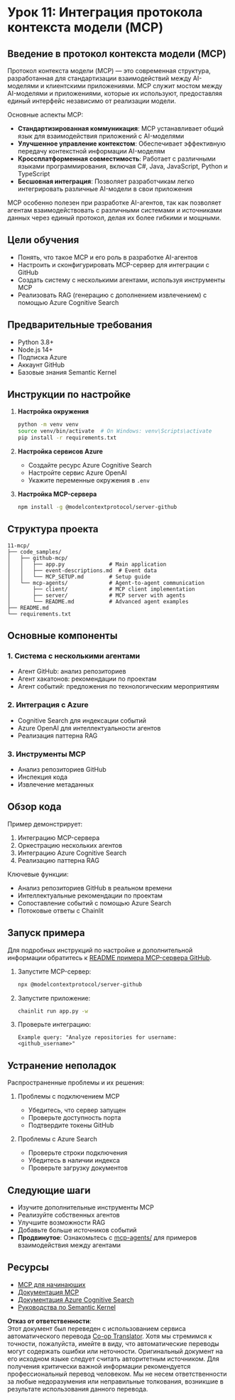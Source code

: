 <!--
CO_OP_TRANSLATOR_METADATA:
{
  "original_hash": "e255edb8423b34b4bba20263ef38f208",
  "translation_date": "2025-08-21T12:08:56+00:00",
  "source_file": "11-mcp/README.md",
  "language_code": "ru"
}
-->
# Урок 11: Интеграция протокола контекста модели (MCP)

## Введение в протокол контекста модели (MCP)

Протокол контекста модели (MCP) — это современная структура, разработанная для стандартизации взаимодействий между AI-моделями и клиентскими приложениями. MCP служит мостом между AI-моделями и приложениями, которые их используют, предоставляя единый интерфейс независимо от реализации модели.

Основные аспекты MCP:

- **Стандартизированная коммуникация**: MCP устанавливает общий язык для взаимодействия приложений с AI-моделями
- **Улучшенное управление контекстом**: Обеспечивает эффективную передачу контекстной информации AI-моделям
- **Кроссплатформенная совместимость**: Работает с различными языками программирования, включая C#, Java, JavaScript, Python и TypeScript
- **Бесшовная интеграция**: Позволяет разработчикам легко интегрировать различные AI-модели в свои приложения

MCP особенно полезен при разработке AI-агентов, так как позволяет агентам взаимодействовать с различными системами и источниками данных через единый протокол, делая их более гибкими и мощными.

## Цели обучения
- Понять, что такое MCP и его роль в разработке AI-агентов
- Настроить и сконфигурировать MCP-сервер для интеграции с GitHub
- Создать систему с несколькими агентами, используя инструменты MCP
- Реализовать RAG (генерацию с дополнением извлечением) с помощью Azure Cognitive Search

## Предварительные требования
- Python 3.8+
- Node.js 14+
- Подписка Azure
- Аккаунт GitHub
- Базовые знания Semantic Kernel

## Инструкции по настройке

1. **Настройка окружения**
   ```bash
   python -m venv venv
   source venv/bin/activate  # On Windows: venv\Scripts\activate
   pip install -r requirements.txt
   ```

2. **Настройка сервисов Azure**
   - Создайте ресурс Azure Cognitive Search
   - Настройте сервис Azure OpenAI
   - Укажите переменные окружения в `.env`

3. **Настройка MCP-сервера**
   ```bash
   npm install -g @modelcontextprotocol/server-github
   ```

## Структура проекта

```
11-mcp/
├── code_samples/
│   ├── github-mcp/
│   │   ├── app.py              # Main application
│   │   ├── event-descriptions.md  # Event data
│   │   └── MCP_SETUP.md        # Setup guide
│   └── mcp-agents/             # Agent-to-agent communication
│       ├── client/             # MCP client implementation
│       ├── server/             # MCP server with agents
│       └── README.md           # Advanced agent examples
├── README.md
└── requirements.txt
```

## Основные компоненты

### 1. Система с несколькими агентами
- Агент GitHub: анализ репозиториев
- Агент хакатонов: рекомендации по проектам
- Агент событий: предложения по технологическим мероприятиям

### 2. Интеграция с Azure
- Cognitive Search для индексации событий
- Azure OpenAI для интеллектуальности агентов
- Реализация паттерна RAG

### 3. Инструменты MCP
- Анализ репозиториев GitHub
- Инспекция кода
- Извлечение метаданных

## Обзор кода

Пример демонстрирует:
1. Интеграцию MCP-сервера
2. Оркестрацию нескольких агентов
3. Интеграцию Azure Cognitive Search
4. Реализацию паттерна RAG

Ключевые функции:
- Анализ репозиториев GitHub в реальном времени
- Интеллектуальные рекомендации по проектам
- Сопоставление событий с помощью Azure Search
- Потоковые ответы с Chainlit

## Запуск примера

Для подробных инструкций по настройке и дополнительной информации обратитесь к [README примера MCP-сервера GitHub](./code_samples/github-mcp/README.md).

1. Запустите MCP-сервер:
   ```bash
   npx @modelcontextprotocol/server-github
   ```

2. Запустите приложение:
   ```bash
   chainlit run app.py -w
   ```

3. Проверьте интеграцию:
   ```
   Example query: "Analyze repositories for username: <github_username>"
   ```

## Устранение неполадок

Распространенные проблемы и их решения:
1. Проблемы с подключением MCP
   - Убедитесь, что сервер запущен
   - Проверьте доступность порта
   - Подтвердите токены GitHub

2. Проблемы с Azure Search
   - Проверьте строки подключения
   - Убедитесь в наличии индекса
   - Проверьте загрузку документов

## Следующие шаги
- Изучите дополнительные инструменты MCP
- Реализуйте собственных агентов
- Улучшите возможности RAG
- Добавьте больше источников событий
- **Продвинутое**: Ознакомьтесь с [mcp-agents/](../../../11-mcp/code_samples/mcp-agents) для примеров взаимодействия между агентами

## Ресурсы
- [MCP для начинающих](https://aka.ms/mcp-for-beginners)  
- [Документация MCP](https://github.com/microsoft/semantic-kernel/tree/main/python/semantic-kernel/semantic_kernel/connectors/mcp)
- [Документация Azure Cognitive Search](https://learn.microsoft.com/azure/search/)
- [Руководства по Semantic Kernel](https://learn.microsoft.com/semantic-kernel/)

**Отказ от ответственности**:  
Этот документ был переведен с использованием сервиса автоматического перевода [Co-op Translator](https://github.com/Azure/co-op-translator). Хотя мы стремимся к точности, пожалуйста, имейте в виду, что автоматические переводы могут содержать ошибки или неточности. Оригинальный документ на его исходном языке следует считать авторитетным источником. Для получения критически важной информации рекомендуется профессиональный перевод человеком. Мы не несем ответственности за любые недоразумения или неправильные толкования, возникшие в результате использования данного перевода.